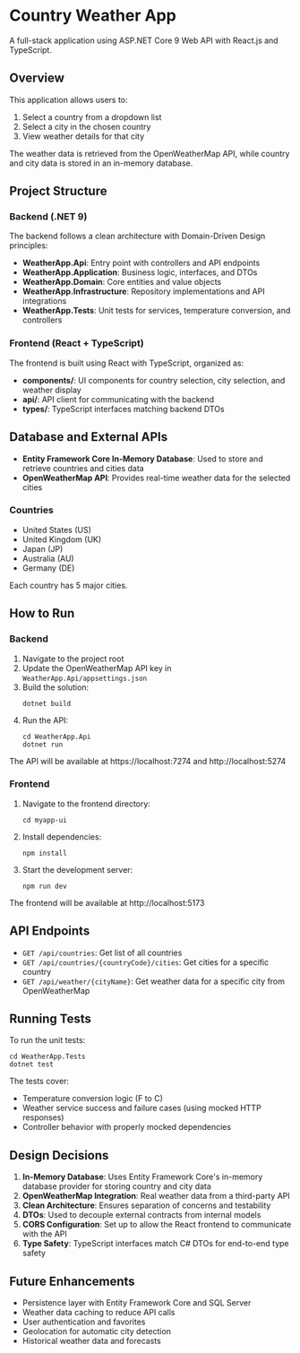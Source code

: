 # Country Weather App

A full-stack application using ASP.NET Core 9 Web API with React.js and TypeScript.

## Overview

This application allows users to:
1. Select a country from a dropdown list
2. Select a city in the chosen country
3. View weather details for that city

The weather data is retrieved from the OpenWeatherMap API, while country and city data is stored in an in-memory database.

## Project Structure

### Backend (.NET 9)

The backend follows a clean architecture with Domain-Driven Design principles:

- **WeatherApp.Api**: Entry point with controllers and API endpoints
- **WeatherApp.Application**: Business logic, interfaces, and DTOs
- **WeatherApp.Domain**: Core entities and value objects
- **WeatherApp.Infrastructure**: Repository implementations and API integrations
- **WeatherApp.Tests**: Unit tests for services, temperature conversion, and controllers

### Frontend (React + TypeScript)

The frontend is built using React with TypeScript, organized as:

- **components/**: UI components for country selection, city selection, and weather display
- **api/**: API client for communicating with the backend
- **types/**: TypeScript interfaces matching backend DTOs

## Database and External APIs

- **Entity Framework Core In-Memory Database**: Used to store and retrieve countries and cities data
- **OpenWeatherMap API**: Provides real-time weather data for the selected cities

### Countries
- United States (US)
- United Kingdom (UK)
- Japan (JP)
- Australia (AU)
- Germany (DE)

Each country has 5 major cities.

## How to Run

### Backend

1. Navigate to the project root
2. Update the OpenWeatherMap API key in `WeatherApp.Api/appsettings.json`
3. Build the solution:
   ```
   dotnet build
   ```
4. Run the API:
   ```
   cd WeatherApp.Api
   dotnet run
   ```
   
The API will be available at https://localhost:7274 and http://localhost:5274

### Frontend

1. Navigate to the frontend directory:
   ```
   cd myapp-ui
   ```
2. Install dependencies:
   ```
   npm install
   ```
3. Start the development server:
   ```
   npm run dev
   ```
   
The frontend will be available at http://localhost:5173

## API Endpoints

- `GET /api/countries`: Get list of all countries
- `GET /api/countries/{countryCode}/cities`: Get cities for a specific country
- `GET /api/weather/{cityName}`: Get weather data for a specific city from OpenWeatherMap

## Running Tests

To run the unit tests:

```
cd WeatherApp.Tests
dotnet test
```

The tests cover:
- Temperature conversion logic (F to C)
- Weather service success and failure cases (using mocked HTTP responses)
- Controller behavior with properly mocked dependencies

## Design Decisions

1. **In-Memory Database**: Uses Entity Framework Core's in-memory database provider for storing country and city data
2. **OpenWeatherMap Integration**: Real weather data from a third-party API
3. **Clean Architecture**: Ensures separation of concerns and testability
4. **DTOs**: Used to decouple external contracts from internal models
5. **CORS Configuration**: Set up to allow the React frontend to communicate with the API
6. **Type Safety**: TypeScript interfaces match C# DTOs for end-to-end type safety

## Future Enhancements

- Persistence layer with Entity Framework Core and SQL Server
- Weather data caching to reduce API calls
- User authentication and favorites
- Geolocation for automatic city detection
- Historical weather data and forecasts 